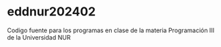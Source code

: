 # eddnur202402
Codigo fuente para los programas en clase de la materia Programación III de la Universidad NUR
